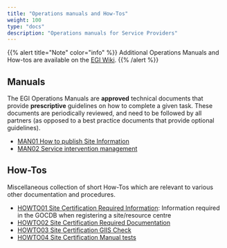 ```yaml
---
title: "Operations manuals and How-Tos"
weight: 100
type: "docs"
description: "Operations manuals for Service Providers"
---
```


{{% alert title="Note" color="info" %}} Additional Operations Manuals and
How-tos are available on the
[EGI Wiki](https://wiki.egi.eu/wiki/Operations_Manuals). {{% /alert %}}

## Manuals

The EGI Operations Manuals are **approved** technical documents that provide
**prescriptive** guidelines on how to complete a given task. These documents are
periodically reviewed, and need to be followed by all partners (as opposed to a
best practice documents that provide optional guidelines).

- [MAN01 How to publish Site Information](./man01_how_to_publish_site_information)
- [MAN02 Service intervention management](./man02_service_intervention_management)

## How-Tos

Miscellaneous collection of short How-Tos which are relevant to various other
documentation and procedures.

- [HOWTO01 Site Certification Required Information](./howto01_site_certification_required_information):
  Information required in the GOCDB when registering a site/resource centre
- [HOWTO02 Site Certification Required Documentation](./howto02_site_certification_required_documentation)
- [HOWTO03 Site Certification GIIS Check](https://wiki.egi.eu/wiki/HOWTO03_Site_Certification_GIIS_Check)
- [HOWTO04 Site Certification Manual tests](https://wiki.egi.eu/wiki/HOWTO04_Site_Certification_Manual_tests)
